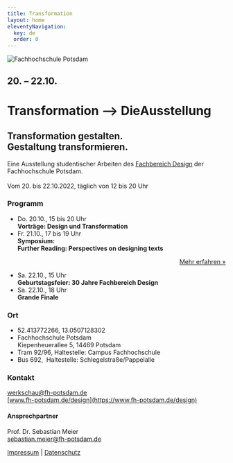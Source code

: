 ```yaml
---
title: Transformation
layout: home
eleventyNavigation:
  key: de
  order: 0
---
```


<img src="/images/logo-fhp-abbrev-black.svg" alt="Fachhochschule Potsdam" id="fhp-logo" />

<h2 class="transformation">20.&nbsp;–&nbsp;22.10.</h2>
<h1 class="transformation"><span>Trans</span><wbr><span>forma</span><wbr><span>tion</span>&nbsp;<span class="close special">–></span><span class="special">&nbsp;Die</span><wbr><span class="special">Ausstel</span><wbr><span class="special">lung</span></h1>

<h2 class="subline"><span>Transformation gestalten.</span><br /><span>Gestaltung transformieren.</span></h2>
<p class="subline">Eine Ausstellung studentischer Arbeiten des <a href="https://www.fh-potsdam.de/studium-weiterbildung/fachbereiche/fachbereich-design">Fachbereich Design</a> der Fachhochschule Potsdam.<br /><br />Vom 20. bis 22.10.2022, täglich&nbsp;von&nbsp;12&nbsp;bis&nbsp;20&nbsp;Uhr</p>

### Programm
<ul id="program">
  <li>
    <span class="date">Do. 20.10., 15 bis 20 Uhr</span><br />
    <strong>Vorträge: Design und Transformation</strong>
    <!--<ul>
      <li>
        <span>Session I: 15 bis 17 Uhr</span>
        <ul>
          <li>SPEAKER I</li>
          <li>SPEAKER II</li>
        </ul>
      </li>
      <li>
        <span>Session II: 18 bis 20 Uhr</span>
        <ul>
          <li>SPEAKER I</li>
          <li>SPEAKER II</li>
        </ul>
      </li>
    </ul>-->
  </li>
  <li>
    <span class="date">Fr. 21.10., 17 bis 19 Uhr</span><br />
    <strong>Symposium:<br />Further Reading: Perspectives on designing texts</strong>
    <p style="width:100%; text-align:right; max-width:675px;"><a href="https://furtherreading.fh-potsdam.de/">Mehr erfahren &raquo;</a></p>
  </li>
  <li>
    <span class="date">Sa. 22.10., 15 Uhr</span><br />
    <strong>Geburtstagsfeier: 30 Jahre Fachbereich Design</strong>
  </li>
  <li>
    <span class="date">Sa. 22.10., 18 Uhr</span><br />
    <strong class="short">Grande Finale</strong>
  </li>
</ul>

### Ort
<ul id="location">
  <li>52.413772266, 13.0507128302</li>
  <li>Fachhochschule Potsdam<br />Kiepenheuerallee 5, 14469 Potsdam</li>
  <li>Tram 92/96, Haltestelle: Campus&nbsp;Fachhochschule</li>
  <li>Bus 692,  Haltestelle: Schlegelstraße/Pappelalle</li>
</ul>


### Kontakt
[werkschau@fh-potsdam.de](mailto:werkschau@fh-potsdam.de)<br />
[www.fh-potsdam.de/design](https://www.fh-potsdam.de/design)

#### Ansprechpartner
Prof. Dr. Sebastian Meier<br />
sebastian.meier@fh-potsdam.de

[Impressum](https://www.fh-potsdam.de/impressum) | [Datenschutz](https://www.fh-potsdam.de/datenschutz)